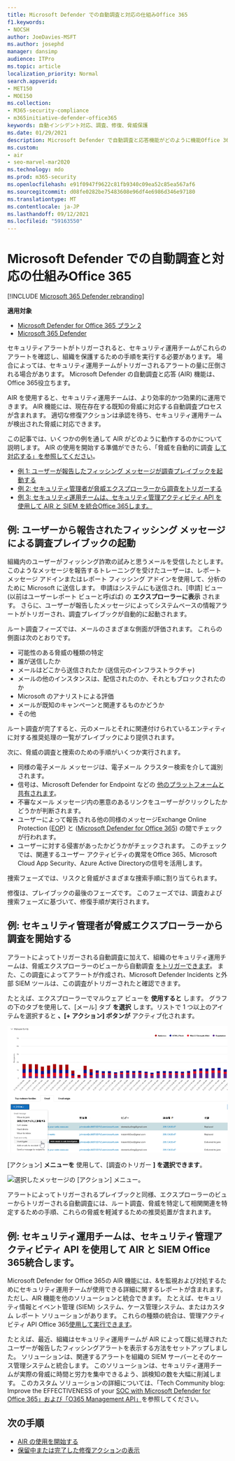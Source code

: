 ```yaml
---
title: Microsoft Defender での自動調査と対応の仕組みOffice 365
f1.keywords:
- NOCSH
author: JoeDavies-MSFT
ms.author: josephd
manager: dansimp
audience: ITPro
ms.topic: article
localization_priority: Normal
search.appverid:
- MET150
- MOE150
ms.collection:
- M365-security-compliance
- m365initiative-defender-office365
keywords: 自動インシデント対応、調査、修復、脅威保護
ms.date: 01/29/2021
description: Microsoft Defender で自動調査と応答機能がどのように機能Office 365
ms.custom:
- air
- seo-marvel-mar2020
ms.technology: mdo
ms.prod: m365-security
ms.openlocfilehash: e91f0947f9622c81fb9340c09ea52c85ea567af6
ms.sourcegitcommit: d08fe0282be75483608e96df4e6986d346e97180
ms.translationtype: MT
ms.contentlocale: ja-JP
ms.lasthandoff: 09/12/2021
ms.locfileid: "59163550"
---
```

# <a name="how-automated-investigation-and-response-works-in-microsoft-defender-for-office-365"></a>Microsoft Defender での自動調査と対応の仕組みOffice 365

[!INCLUDE [Microsoft 365 Defender rebranding](../includes/microsoft-defender-for-office.md)]

**適用対象**
- [Microsoft Defender for Office 365 プラン 2](defender-for-office-365.md)
- [Microsoft 365 Defender](../defender/microsoft-365-defender.md)

セキュリティアラートがトリガーされると、セキュリティ運用チームがこれらのアラートを確認し、組織を保護するための手順を実行する必要があります。 場合によっては、セキュリティ運用チームがトリガーされるアラートの量に圧倒される場合があります。 Microsoft Defender の自動調査と応答 (AIR) 機能は、Office 365役立ちます。

AIR を使用すると、セキュリティ運用チームは、より効率的かつ効果的に運用できます。 AIR 機能には、現在存在する既知の脅威に対応する自動調査プロセスが含まれます。 適切な修復アクションは承認を待ち、セキュリティ運用チームが検出された脅威に対応できます。

この記事では、いくつかの例を通して AIR がどのように動作するのかについて説明します。 AIR の使用を開始する準備ができたら、「脅威を自動的に調査 [して対応する」を参照してください](office-365-air.md)。

- [例 1: ユーザーが報告したフィッシング メッセージが調査プレイブックを起動する](#example-a-user-reported-phish-message-launches-an-investigation-playbook)
- [例 2: セキュリティ管理者が脅威エクスプローラーから調査をトリガーする](#example-a-security-administrator-triggers-an-investigation-from-threat-explorer)
- [例 3: セキュリティ運用チームは、セキュリティ管理アクティビティ API を使用して AIR と SIEM を統合Office 365します。](#example-a-security-operations-team-integrates-air-with-their-siem-using-the-office-365-management-activity-api)

## <a name="example-a-user-reported-phish-message-launches-an-investigation-playbook"></a>例: ユーザーから報告されたフィッシング メッセージによる調査プレイブックの起動

組織内のユーザーがフィッシング詐欺の試みと思うメールを受信したとします。 このようなメッセージを報告するトレーニングを受けたユーザーは[](enable-the-report-message-add-in.md)、レポート メッセージ アドインまたは[](enable-the-report-phish-add-in.md)レポート フィッシング アドインを使用して、分析のために Microsoft に送信します。 申請はシステムにも送信され、[申請] ビュー (以前はユーザーレポート ビューと呼ばば) の **エクスプローラーに表示** されます。 さらに、ユーザーが報告したメッセージによってシステムベースの情報アラートがトリガーされ、調査プレイブックが自動的に起動されます。

ルート調査フィーズでは、メールのさまざまな側面が評価されます。 これらの側面は次のとおりです。

- 可能性のある脅威の種類の特定
- 誰が送信したか
- メールはどこから送信されたか (送信元のインフラストラクチャ)
- メールの他のインスタンスは、配信されたのか、それともブロックされたのか
- Microsoft のアナリストによる評価
- メールが既知のキャンペーンと関連するものかどうか
- その他

ルート調査が完了すると、元のメールとそれに関連付けられているエンティティに対する推奨処理の一覧がプレイブックにより提供されます。

次に、脅威の調査と捜索のための手順がいくつか実行されます。

- 同様の電子メール メッセージは、電子メール クラスター検索を介して識別されます。
- 信号は、Microsoft Defender for Endpoint などの [他のプラットフォームと共有されます](/windows/security/threat-protection/microsoft-defender-atp/microsoft-defender-advanced-threat-protection)。
- 不審なメール メッセージ内の悪意のあるリンクをユーザーがクリックしたかどうかが判断されます。
- ユーザーによって報告される他の同様のメッセージExchange Online Protection ([EOP](exchange-online-protection-overview.md)) と ([Microsoft Defender for Office 365](defender-for-office-365.md)) の間でチェックが行われます。
- ユーザーに対する侵害があったかどうかがチェックされます。 このチェックでは、関連するユーザー アクティビティの異常をOffice 365、Microsoft Cloud App Security、Azure Active Directory[](/azure/active-directory)の信号を活用します。 [](/cloud-app-security)

捜索フェーズでは、リスクと脅威がさまざまな捜索手順に割り当てられます。

修復は、プレイブックの最後のフェーズです。 このフェーズでは、調査および捜索フェーズに基づいて、修復手順が実行されます。

## <a name="example-a-security-administrator-triggers-an-investigation-from-threat-explorer"></a>例: セキュリティ管理者が脅威エクスプローラーから調査を開始する

アラートによってトリガーされる自動調査に加えて、組織のセキュリティ運用チームは、脅威エクスプローラーのビューから自動調査 [をトリガーできます](threat-explorer.md)。  また、この調査によってアラートが作成され、Microsoft Defender Incidents と外部 SIEM ツールは、この調査がトリガーされたと確認できます。

たとえば、エクスプローラーでマルウェア ビューを **使用すると** します。 グラフの下のタブを使用して、[メール] タブ **を選択** します。リストで 1 つ以上のアイテムを選択すると **、[+ アクション] ボタンが** アクティブ化されます。

![選択したメッセージを含むエクスプローラー。](../../media/Explorer-Malware-Email-ActionsInvestigate.png)

[アクション] **メニューを** 使用して、[調査のトリガー **] を選択できます**。

![選択したメッセージの [アクション] メニュー。](../../media/explorer-malwareview-selectedemails-actions.jpg)

アラートによってトリガーされるプレイブックと同様、エクスプローラーのビューからトリガーされる自動調査には、ルート調査、脅威を特定して相関関連を特定するための手順、これらの脅威を軽減するための推奨処置が含まれます。

## <a name="example-a-security-operations-team-integrates-air-with-their-siem-using-the-office-365-management-activity-api"></a>例: セキュリティ運用チームは、セキュリティ管理アクティビティ API を使用して AIR と SIEM Office 365統合します。

Microsoft Defender for Office 365の AIR 機能[](air-view-investigation-results.md)には、&を監視および対処するためにセキュリティ運用チームが使用できる詳細に関するレポートが含まれます。 ただし、AIR 機能を他のソリューションと統合できます。 たとえば、セキュリティ情報とイベント管理 (SIEM) システム、ケース管理システム、またはカスタム レポート ソリューションがあります。 これらの種類の統合は、管理アクティビティ API Office 365[使用して実行できます](/office/office-365-management-api/office-365-management-activity-api-reference)。

たとえば、最近、組織はセキュリティ運用チームが AIR によって既に処理されたユーザーが報告したフィッシングアラートを表示する方法をセットアップしました。 ソリューションは、関連するアラートを組織の SIEM サーバーとそのケース管理システムと統合します。 このソリューションは、セキュリティ運用チームが実際の脅威に時間と労力を集中できるよう、誤検知の数を大幅に削減します。 このカスタム ソリューションの詳細については、「Tech Community blog: Improve the EFFECTIVENESS of your [SOC with Microsoft Defender for Office 365」および「O365 Management API」](https://techcommunity.microsoft.com/t5/microsoft-security-and/improve-the-effectiveness-of-your-soc-with-office-365-atp-and/ba-p/1525185)を参照してください。

## <a name="next-steps"></a>次の手順

- [AIR の使用を開始する](office-365-air.md)
- [保留中または完了した修復アクションの表示](air-review-approve-pending-completed-actions.md)
